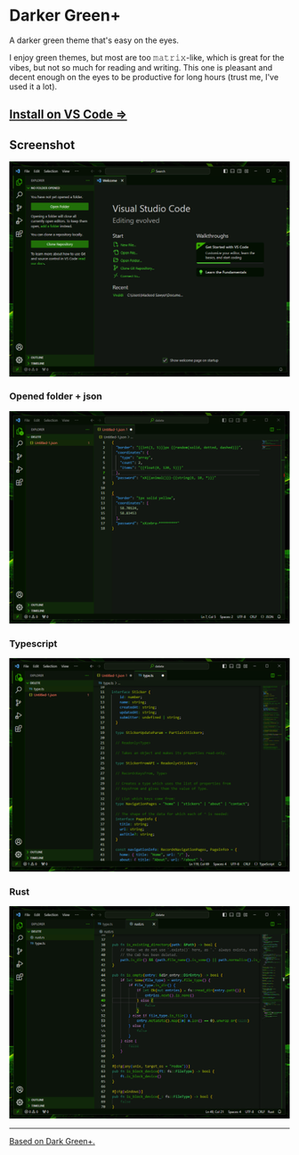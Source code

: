 # Darker Green+

A darker green theme that's easy on the eyes. 

I enjoy green themes, but most are too 𝚖𝚊𝚝𝚛𝚒𝚡-like, which is great for the vibes, but not so much for reading and writing. This one is pleasant and decent enough on the eyes to be productive for long hours (trust me, I've used it a lot). 

## [Install on VS Code ⇒](https://marketplace.visualstudio.com/items?itemName=drannex42.vscode-darker-green-plus)

## Screenshot
![Empty Editor](./screenshots/open_editor.png)

### Opened folder + json
![Opened folder + json](./screenshots/opened_folder_json.png)

### Typescript
![Typescript](./screenshots/typescript.png)

### Rust
![Rust](./screenshots/rust.png)

---

[Based on Dark Green+.](https://github.com/Samuel-B-D/vscode-dark-green-plus)
